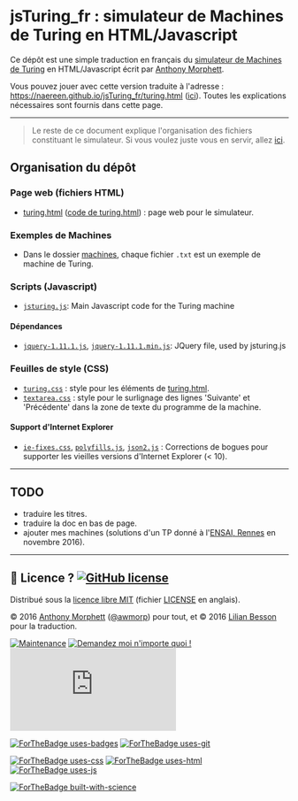 # jsTuring_fr : simulateur de Machines de Turing en HTML/Javascript

Ce dépôt est une simple traduction en français du [simulateur de Machines de Turing](http://morphett.info/turing/) en HTML/Javascript écrit par [Anthony Morphett](http://morphett.info/).

Vous pouvez jouer avec cette version traduite à l'adresse : https://naereen.github.io/jsTuring_fr/turing.html ([ici](https://naereen.github.io/jsTuring_fr/turing.html)).
Toutes les explications nécessaires sont fournis dans cette page.

----

> Le reste de ce document explique l'organisation des fichiers constituant le simulateur.
> Si vous voulez juste vous en servir, allez [ici](https://naereen.github.io/jsTuring_fr/turing.html).

## Organisation du dépôt

### Page web (fichiers HTML)
- [turing.html](https://naereen.github.io/jsTuring_fr/turing.html) ([code de turing.html](turing.html)) : page web pour le simulateur.

### Exemples de Machines
- Dans le dossier [machines](machines/), chaque fichier `.txt` est un exemple de machine de Turing.
<!-- TODO translate the given examples ? At least change 0 to q0 -->

### Scripts (Javascript)
- [`jsturing.js`](js/jsturing.js): Main Javascript code for the Turing machine

#### Dépendances
- [`jquery-1.11.1.js`](js/jquery-1.11.1.js), [`jquery-1.11.1.min.js`](js/jquery-1.11.1.min.js): JQuery file, used by jsturing.js

### Feuilles de style (CSS)
- [`turing.css`](css/turing.css) : style pour les éléments de [turing.html](https://naereen.github.io/jsTuring_fr/turing.html).
- [`textarea.css`](css/textarea.css) : style pour le surlignage des lignes 'Suivante' et 'Précédente' dans la zone de texte du programme de la machine.

#### Support d'Internet Explorer
- [`ie-fixes.css`](css/ie-fixes.css), [`polyfills.js`](js/polyfills.js), [`json2.js`](js/json2.js) : Corrections de bogues pour supporter les vieilles versions d'Internet Explorer (< 10).

----

## TODO
- traduire les titres.
- traduire la doc en bas de page.
- ajouter mes machines (solutions d'un TP donné à l'[ENSAI, Rennes](http://www.ensai.fr/) en novembre 2016).

----

## :scroll: Licence ? [![GitHub license](https://img.shields.io/github/license/Naereen/jsTuring_fr.svg)](https://github.com/Naereen/jsTuring_fr/blob/master/LICENSE)
Distribué sous la [licence libre MIT](https://lbesson.mit-license.org/) (fichier [LICENSE](LICENSE) en anglais).

© 2016 [Anthony Morphett](http://morphett.info/) ([@awmorp](https://GitHub.com/awmorp/)) pour tout, et © 2016 [Lilian Besson](https://GitHub.com/Naereen) pour la traduction.

[![Maintenance](https://img.shields.io/badge/Maintenu%3F-oui-green.svg)](https://GitHub.com/Naereen/jsTuring_fr/graphs/commit-activity)
[![Demandez moi n'importe quoi !](https://img.shields.io/badge/Demandez%20moi-n'%20importe%20quoi-1abc9c.svg)](https://GitHub.com/Naereen/ama.fr)
[![Analytics](https://ga-beacon.appspot.com/UA-38514290-17/github.com/Naereen/jsTuring_fr/README.md?pixel)](https://GitHub.com/Naereen/jsTuring_fr/)

[![ForTheBadge uses-badges](http://ForTheBadge.com/images/badges/uses-badges.svg)](http://ForTheBadge.com)
[![ForTheBadge uses-git](http://ForTheBadge.com/images/badges/uses-git.svg)](https://GitHub.com/)

[![ForTheBadge uses-css](http://ForTheBadge.com/images/badges/uses-css.svg)](http://ForTheBadge.com)
[![ForTheBadge uses-html](http://ForTheBadge.com/images/badges/uses-html.svg)](http://ForTheBadge.com)
[![ForTheBadge uses-js](http://ForTheBadge.com/images/badges/uses-js.svg)](http://ForTheBadge.com)

[![ForTheBadge built-with-science](http://ForTheBadge.com/images/badges/built-with-science.svg)](https://GitHub.com/Naereen/)
